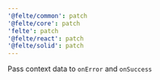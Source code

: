 ```yaml
---
'@felte/common': patch
'@felte/core': patch
'felte': patch
'@felte/react': patch
'@felte/solid': patch
---
```


Pass context data to `onError` and `onSuccess`

